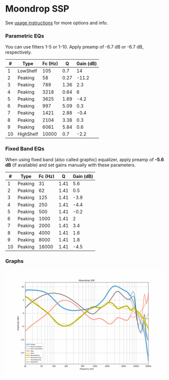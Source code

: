 # Moondrop SSP
See [usage instructions](https://github.com/jaakkopasanen/AutoEq#usage) for more options and info.

### Parametric EQs
You can use filters 1-5 or 1-10. Apply preamp of -6.7 dB or -6.7 dB, respectively.

|   # | Type      |   Fc (Hz) |    Q |   Gain (dB) |
|-----|-----------|-----------|------|-------------|
|   1 | LowShelf  |       105 | 0.7  |        14   |
|   2 | Peaking   |        58 | 0.27 |       -11.2 |
|   3 | Peaking   |       789 | 1.36 |         2.3 |
|   4 | Peaking   |      3218 | 0.64 |         6   |
|   5 | Peaking   |      3625 | 1.69 |        -4.2 |
|   6 | Peaking   |       997 | 5.09 |         0.3 |
|   7 | Peaking   |      1421 | 2.88 |        -0.4 |
|   8 | Peaking   |      2104 | 3.38 |         0.3 |
|   9 | Peaking   |      6061 | 5.84 |         0.6 |
|  10 | HighShelf |     10000 | 0.7  |        -2.2 |

### Fixed Band EQs
When using fixed band (also called graphic) equalizer, apply preamp of **-5.6 dB** (if available) and set gains manually with these parameters.

|   # | Type    |   Fc (Hz) |    Q |   Gain (dB) |
|-----|---------|-----------|------|-------------|
|   1 | Peaking |        31 | 1.41 |         5.6 |
|   2 | Peaking |        62 | 1.41 |         0.5 |
|   3 | Peaking |       125 | 1.41 |        -3.9 |
|   4 | Peaking |       250 | 1.41 |        -4.4 |
|   5 | Peaking |       500 | 1.41 |        -0.2 |
|   6 | Peaking |      1000 | 1.41 |         2   |
|   7 | Peaking |      2000 | 1.41 |         3.4 |
|   8 | Peaking |      4000 | 1.41 |         1.6 |
|   9 | Peaking |      8000 | 1.41 |         1.8 |
|  10 | Peaking |     16000 | 1.41 |        -4.5 |

### Graphs
![](./Moondrop%20SSP.png)
